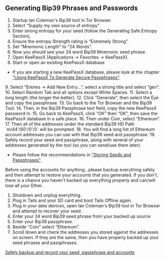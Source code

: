 ## Generating Bip39 Phrases and Passwords

1. Startup Ian Coleman's Bip39 tool in Tor Browser.
2. Select “Supply my own source of entropy”.
2. Enter strong entropy for your seed (follow the Generating Safe Entropy Section).
3. Ensure the entropy Strength rating is “Extremely Strong”.
4. Set “Mnemonic Length” to “24 Words”.
5. Now you should see your 24 word Bip39 Mnemonic seed phrase.
6. Open KeePassX (Applications → Favorites → KeePassX).
7. Start or open an existing KeePassX database
<ul>
    <li>If you are starting a new KeePassX database, please look at the chapter <a href="/password-management/storing-seeds-and-passwords.md">"Using KeePassX To Generate Secure Passphrases"</a>.</li>
</ul>
9. Select “Entries → Add New Entry...”, select a strong title and select “gen”.
10. Select Random Tab and all options except White Spaces.
11. Select a long length (the longer the better).
12. Click “Generate”, then select the Eye and copy the passphrase.
13. Go back to the Tor Browser and the Bip39 Tool.
14. Then, in the Bip39 Passphrase text field, copy the new KeePassX password in.
15. Go back to KeePassX, click “OK” then “OK”, then save the KeePassX database in a safe place.
16. Then under Coin, select “Ethereum”.
17. Then all of the addresses under the standard Bip39 HD Path `m/44'/60'/0'/0` will be prompted.
18. You will find a long list of Ethereum account addresses you can use with that Bip39 seed and passphrase.
19. Safely record your seed and passphrase, along with several of your addresses generated by the tool (so you can send/use them later).
<ul>
    <li>Please follow the recommendations in <a href="/password-management/storing-seeds-and-passwords.md">"Storing Seeds and Passphrases"</a>.</li>
</ul>

Before using the accounts for anything...please backup everything safely and then attempt to restore your accounts that you generated. If you don't, there is a chance you haven't backed up everything properly and can/will lose all your Ether.

1. Shutdown and unplug everything.
2. Plug in Tails and your SD card and boot Tails Offline again.
3. Plug in your data devices, open Ian Coleman's Bip39 tool in Tor Browser and attempt to recover your seed.
4. Enter your 24 word Bip39 seed phrase from your backed up source
5. Enter your Bip39 passphrase.
6. Beside “Coin” select “Ethereum”.
7. Scroll down and check the addresses you stored against the addresses on screen. If they are the same, then you have properly backed up your seed phrases and passphrases.

[Safely backup and record your seed, passphrase and accounts](/recording-seeds-and-passphrases.md)
